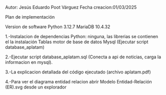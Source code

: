 
Autor: Jesús Eduardo Poot Várguez 
Fecha creacion:01/03/2025         


Plan de implementación

Version de software
Python 3.12.7
MariaDB 10.4.32

1.-Instalacion de dependencias 
Python: ninguna, las librerias se contienen el la instalación
Tablas motor de base de datos Mysql (Ejecutar script database_aplatam)

2.-Ejecutar script database_aplatam.sql (Conecta a api de noticias, carga la informacion en mysql).

3.-La explicacion detallada del código ejecutado (archivo aplatam.pdf)

4.-Para ver el diagrama entidad relacion abrir Modelo Entidad-Relación (ER).svg desde un explorador
